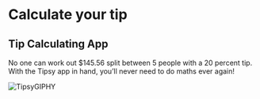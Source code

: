 
# Calculate your tip

## Tip Calculating App

No one can work out $145.56 split between 5 people with a 20 percent tip. With the Tipsy app in hand, you’ll never need to do maths ever again!



![TipsyGIPHY](https://user-images.githubusercontent.com/78210431/167959354-9171b9d8-53ec-4772-a2e0-1a6ea01cf48a.gif)
